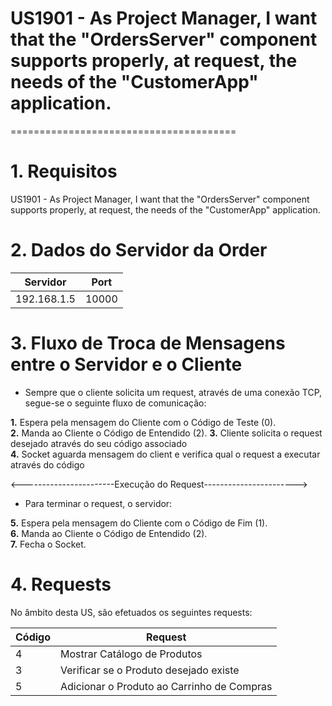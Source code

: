 # US1901 - As Project Manager, I want that the "OrdersServer" component supports properly, at request, the needs of the "CustomerApp" application.
=======================================


# 1. Requisitos

US1901 - As Project Manager, I want that the "OrdersServer" component supports properly, at request, the needs of the "CustomerApp" application.

# 2. Dados do Servidor da Order

| Servidor        | Port  |
|--------------|-------|
| 192.168.1.5    | 10000 |

# 3. Fluxo de Troca de Mensagens entre o Servidor e o Cliente

* Sempre que o cliente solicita um request, através de uma conexão TCP, segue-se o seguinte fluxo de comunicação:

**1.** Espera pela mensagem do Cliente com o Código de Teste (0).  
**2.** Manda ao Cliente o Código de Entendido (2).
**3.** Cliente solicita o request desejado através do seu código associado  
**4.** Socket aguarda mensagem do client e verifica qual o request a executar através do código

<-----------------------Execução do Request----------------------->

* Para terminar o request, o servidor:

**5.** Espera pela mensagem do Cliente com o Código de Fim (1).  
**6.** Manda ao Cliente o Código de Entendido (2).  
**7.** Fecha o Socket.  

# 4. Requests

No âmbito desta US, são efetuados os seguintes requests:

| Código | Request  |
|--------|-------|
| 4      | Mostrar Catálogo de Produtos |
| 3      | Verificar se o Produto desejado existe |
| 5      | Adicionar o Produto ao Carrinho de Compras|







